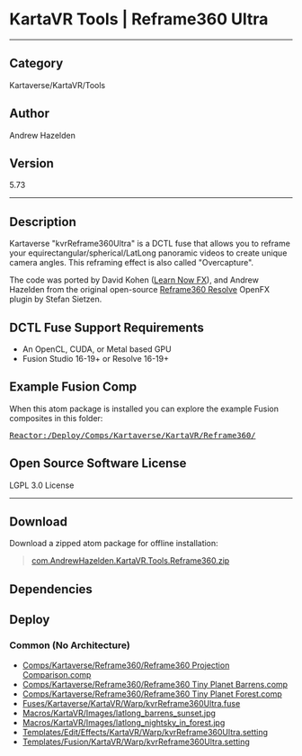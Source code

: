 # KartaVR Tools | Reframe360 Ultra
___

## Category
Kartaverse/KartaVR/Tools

## Author
Andrew Hazelden

## Version
5.73

___

## Description
<p>Kartaverse "kvrReframe360Ultra" is a DCTL fuse that allows you to reframe your equirectangular/spherical/LatLong panoramic videos to create unique camera angles. This reframing effect is also called "Overcapture".</p>

<p>The code was ported by David Kohen (<a href="https://www.youtube.com/LearnNowFX">Learn Now FX</a>), and Andrew Hazelden from the original open-source <a href="https://github.com/stefsietz/reframe360resolve">Reframe360 Resolve</a> OpenFX plugin by Stefan Sietzen.</p>

<h2>DCTL Fuse Support Requirements</h2>

<ul>
<li>An OpenCL, CUDA, or Metal based GPU</li>
<li>Fusion Studio 16-19+ or Resolve 16-19+</li>
</ul>

<h2>Example Fusion Comp</h2>
<p>When this atom package is installed you can explore the example Fusion composites in this folder:</p>

<pre><a href="file://Reactor:/Deploy/Comps/Kartaverse/KartaVR/Reframe360/">Reactor:/Deploy/Comps/Kartaverse/KartaVR/Reframe360/</a></pre>

<h2>Open Source Software License</h2>
<p>LGPL 3.0 License</p>


___

## Download

Download a zipped atom package for offline installation:
> [com.AndrewHazelden.KartaVR.Tools.Reframe360.zip](https://gitlab.com/WeSuckLess/Reactor/-/archive/master/Reactor-master.zip?path=Atoms/com.AndrewHazelden.KartaVR.Tools.Reframe360)  

## Dependencies

## Deploy

### Common (No Architecture)

<ul>
<li><a href="https://gitlab.com/WeSuckLess/Reactor/-/blob/master/Atoms/com.AndrewHazelden.KartaVR.Tools.Reframe360/Comps/Kartaverse/Reframe360/Reframe360 Projection Comparison.comp?ref_type=heads">Comps/Kartaverse/Reframe360/Reframe360 Projection Comparison.comp</a></li>
<li><a href="https://gitlab.com/WeSuckLess/Reactor/-/blob/master/Atoms/com.AndrewHazelden.KartaVR.Tools.Reframe360/Comps/Kartaverse/Reframe360/Reframe360 Tiny Planet Barrens.comp?ref_type=heads">Comps/Kartaverse/Reframe360/Reframe360 Tiny Planet Barrens.comp</a></li>
<li><a href="https://gitlab.com/WeSuckLess/Reactor/-/blob/master/Atoms/com.AndrewHazelden.KartaVR.Tools.Reframe360/Comps/Kartaverse/Reframe360/Reframe360 Tiny Planet Forest.comp?ref_type=heads">Comps/Kartaverse/Reframe360/Reframe360 Tiny Planet Forest.comp</a></li>
<li><a href="https://gitlab.com/WeSuckLess/Reactor/-/blob/master/Atoms/com.AndrewHazelden.KartaVR.Tools.Reframe360/Fuses/Kartaverse/KartaVR/Warp/kvrReframe360Ultra.fuse?ref_type=heads">Fuses/Kartaverse/KartaVR/Warp/kvrReframe360Ultra.fuse</a></li>
<li><a href="https://gitlab.com/WeSuckLess/Reactor/-/blob/master/Atoms/com.AndrewHazelden.KartaVR.Tools.Reframe360/Macros/KartaVR/Images/latlong_barrens_sunset.jpg?ref_type=heads">Macros/KartaVR/Images/latlong_barrens_sunset.jpg</a></li>
<li><a href="https://gitlab.com/WeSuckLess/Reactor/-/blob/master/Atoms/com.AndrewHazelden.KartaVR.Tools.Reframe360/Macros/KartaVR/Images/latlong_nightsky_in_forest.jpg?ref_type=heads">Macros/KartaVR/Images/latlong_nightsky_in_forest.jpg</a></li>
<li><a href="https://gitlab.com/WeSuckLess/Reactor/-/blob/master/Atoms/com.AndrewHazelden.KartaVR.Tools.Reframe360/Templates/Edit/Effects/KartaVR/Warp/kvrReframe360Ultra.setting?ref_type=heads">Templates/Edit/Effects/KartaVR/Warp/kvrReframe360Ultra.setting</a></li>
<li><a href="https://gitlab.com/WeSuckLess/Reactor/-/blob/master/Atoms/com.AndrewHazelden.KartaVR.Tools.Reframe360/Templates/Fusion/KartaVR/Warp/kvrReframe360Ultra.setting?ref_type=heads">Templates/Fusion/KartaVR/Warp/kvrReframe360Ultra.setting</a></li>
</ul>
